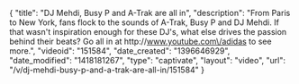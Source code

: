 {
    "title": "DJ Mehdi, Busy P and A-Trak are all in",
    "description": "From Paris to New York, fans flock to the sounds of A-Trak, Busy P and DJ Mehdi. If that wasn't inspiration enough for these DJ's, what else drives the passion behind their beats? Go all in at http:\/\/www.youtube.com\/adidas to see more.",
    "videoid": "151584",
    "date_created": "1396646929",
    "date_modified": "1418181267",
    "type": "captivate",
    "layout": "video",
    "url": "\/v\/dj-mehdi-busy-p-and-a-trak-are-all-in\/151584"
}